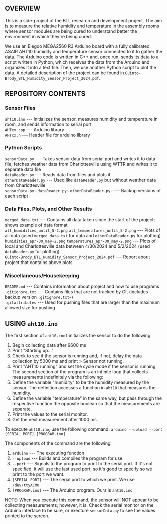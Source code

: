 ## OVERVIEW
This is a side-project of the BTL research and development project. The aim is to measure the relative humidity and temperature in the assembly rooms where sensor modules are being cured to understand better the environment in which they're being cured.

We use an Elegoo MEGA2560 R3 Arduino board with a fully calibrated ASAIR AHT10 humidity and temperature sensor connected to it to gather the data. The Arduino code is written in C++ and, once run, sends its data to a script written in Python, which receives the data from the Arduino and organizes it into a text file. Then, we use another Python script to plot the data. A detailed description of the project can be found in `Guinto-Brody_BTL_Humidity_Sensor_Project_2024.pdf`.


## REPOSITORY CONTENTS
### Sensor Files
`aht10.ino` --- Initializes the sensor, measures humidity and temperature in room, and sends information to serial port  
`AHTxx.cpp` --- Arduino library  
`AHTxx.h`   --- Header file for arduino library

### Python Scripts
`sensorData.py` --- Takes sensor data from serial port and writes it to data file; fetches weather data from Charlottesville using WTTR and writes it to separate data file  
`dataReader.py` --- Reads data from files and plots it  
`otherDataReader.py` --- Used like `dataReader.py` but without weather data from Charlottesville  
`sensorData.py~` `dataReader.py~` `otherDataReader.py~` --- Backup versions of each script

### Data Files, Plots, and Other Results
`merged_data.txt` --- Contains all data taken since the start of the project; shows example of data format  
`all_humidities_until_5-2.png` `all_temperatures_until_5-2.png` --- Plots of all data (used `merged_data.txt` for data and `otherDataReader.py` for plotting)  
`humidities_apr-30_may-2.png` `temperatures_apr-30_may-2.png` --- Plots of local and Charlottesville data between 4/30/2024 and 5/2/2024 (used `dataReader.py` for plotting)  
`Guinto-Brody_BTL_Humidity_Sensor_Project_2024.pdf` --- Report about project that contains above plots

### Miscellaneous/Housekeeping
`README.md` --- Contains information about project and how to use programs  
`.gitignore.txt` --- Contains files that are not tracked by Git (includes backup version `.gitignore.txt~`)  
`.gitattributes` --- Used for pushing files that are larger than the maximum allowed size for pushing


## USING `aht10.ino`
The first section of `aht10.ino1` initializes the sensor to do the following:
1. Begin collecting data after 9600 ms
2. Print "Starting up..."
3. Check to see if the sensor is running and, if not, delay the data collection by 5000 ms and print > Sensor not running.
4. Print "AHT10 running" and set the cycle mode if the sensor is running.  
The second section of the program is an infinite loop that collects measurements indefinitely via the following:
1. Define the variable "humidity" to be the humidity measured by the sensor. The definition accesses a function in `aht10` that measures the humidity. 
2. Define the variable "temperature" in the same way, but pass through the respective function the opposite boolean so that the measurements are separate.
3. Print the values to the serial monitor.
4. Get the next measurement after 1000 ms.

To execute `aht10.ino`, use the following command: `arduino --upload --port [SERIAL PORT] [PROGRAM.ino]`

The components of the command are the following:
1. `arduino` --- The executing function
2. `--upload` --- Builds and compiles the program for use
3. `--port` --- Signals to the program to print to the serial port. If it's not specified, it will use the last used port, so it's good to specify so we print to the port we want.
4. `[SERIAL PORT]` --- The serial port to which we print. We use `/dev/ttyACM0`
5. `[PROGRAM.ino]` --- The Arduino program. Ours is `aht10.ino`

NOTE: When you execute this command, the sensor will NOT appear to be collecting measurements; however, it is. Check the serial monitor on the Arduino interface to be sure, or execture `sensorData.py` to see the values printed to the screen.